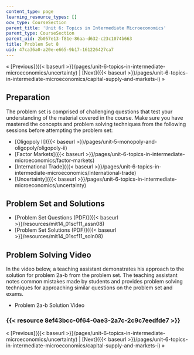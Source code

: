 ```yaml
---
content_type: page
learning_resource_types: []
ocw_type: CourseSection
parent_title: 'Unit 6: Topics in Intermediate Microeconomics'
parent_type: CourseSection
parent_uid: 2b057e13-f81e-86aa-d632-c23c1074b663
title: Problem Set 8
uid: 47ca36a0-a20e-e665-9b17-161226427ca7
---
```


« [Previous]({{< baseurl >}}/pages/unit-6-topics-in-intermediate-microeconomics/uncertainty) | [Next]({{< baseurl >}}/pages/unit-6-topics-in-intermediate-microeconomics/capital-supply-and-markets-i) »

Preparation
-----------

The problem set is comprised of challenging questions that test your understanding of the material covered in the course. Make sure you have mastered the concepts and problem solving techniques from the following sessions before attempting the problem set:

*   [Oligopoly II]({{< baseurl >}}/pages/unit-5-monopoly-and-oligopoly/oligopoly-ii)
*   [Factor Markets]({{< baseurl >}}/pages/unit-6-topics-in-intermediate-microeconomics/factor-markets)
*   [International Trade]({{< baseurl >}}/pages/unit-6-topics-in-intermediate-microeconomics/international-trade)
*   [Uncertainty]({{< baseurl >}}/pages/unit-6-topics-in-intermediate-microeconomics/uncertainty)

Problem Set and Solutions
-------------------------

*   [Problem Set Questions (PDF)]({{< baseurl >}}/resources/mit14_01scf11_assn08)
*   [Problem Set Solutions (PDF)]({{< baseurl >}}/resources/mit14_01scf11_soln08)

Problem Solving Video
---------------------

In the video below, a teaching assistant demonstrates his approach to the solution for problem 2a-b from the problem set. The teaching assistant notes common mistakes made by students and provides problem solving techniques for approaching similar questions on the problem set and exams.

*   Problem 2a-b Solution Video

### {{< resource 8ef43bcc-0f64-0ae3-2a7c-2c9c7eedfde7 >}}

« [Previous]({{< baseurl >}}/pages/unit-6-topics-in-intermediate-microeconomics/uncertainty) | [Next]({{< baseurl >}}/pages/unit-6-topics-in-intermediate-microeconomics/capital-supply-and-markets-i) »